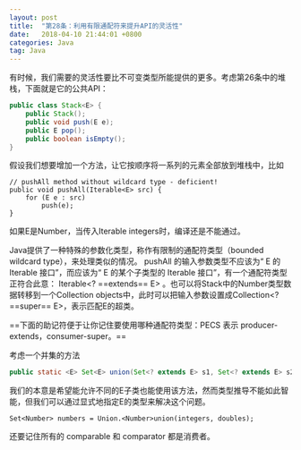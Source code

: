 ```yaml
---
layout: post
title:  "第28条：利用有限通配符来提升API的灵活性"
date:   2018-04-10 21:44:01 +0800
categories: Java
tag: Java
---
```



有时候，我们需要的灵活性要比不可变类型所能提供的更多。考虑第26条中的堆栈，下面就是它的公共API：
```java
public class Stack<E> {
    public Stack();
    public void push(E e);
    public E pop();
    public boolean isEmpty();
}
```
假设我们想要增加一个方法，让它按顺序将一系列的元素全部放到堆栈中，比如
```
// pushAll method without wildcard type - deficient!
public void pushAll(Iterable<E> src) {
    for (E e : src)
        push(e);
}
```
如果E是Number，当传入Iterable<Integer> integers时，编译还是不能通过。

Java提供了一种特殊的参数化类型，称作有限制的通配符类型（bounded wildcard type），来处理类似的情况。 pushAll 的输入参数类型不应该为“ E 的 Iterable 接口”，而应该为“ E 的某个子类型的 Iterable 接口”，有一个通配符类型正符合此意： Iterable<? ==extends== E> 。也可以将Stack中的Number类型数据转移到一个Collection<Object> objects中，此时可以把输入参数设置成Collection<? ==super== E>，表示匹配E的超类。

==下面的助记符便于让你记住要使用哪种通配符类型：PECS 表示 producer-extends，consumer-super。==

考虑一个并集的方法
```java
public static <E> Set<E> union(Set<? extends E> s1, Set<? extends E> s2)
```
我们的本意是希望能允许不同的E子类也能使用该方法，然而类型推导不能如此智能，但我们可以通过显式地指定E的类型来解决这个问题。
```
Set<Number> numbers = Union.<Number>union(integers, doubles);
```

还要记住所有的 comparable 和 comparator 都是消费者。